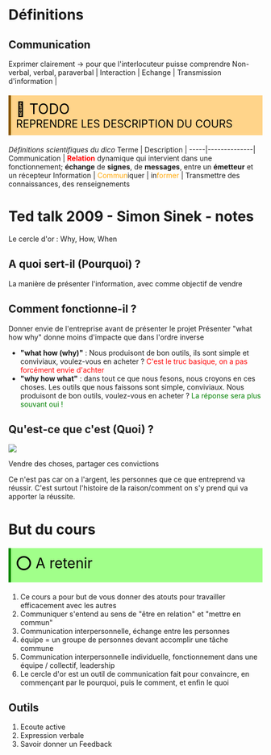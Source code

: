 # Définitions

## Communication

Exprimer clairement -> pour que l'interlocuteur puisse comprendre
Non-verbal, verbal, paraverbal |
Interaction |
Echange |
Transmission d'information | 

<!-- #region TODO BLOCK --> 
<div style="margin: 20px auto; padding: 10px; background-color: #ffd48a; border-left: 5px solid #8a5700;color: black; font-size: 2em">
<span> 📝 </span>TODO<br>
<span style="font-size: 0.75em">
REPRENDRE LES DESCRIPTION DU COURS
</span></div>

<!-- #endregion TODO BLOCK -->



_Définitions scientifiques du dico_ 
Terme | Description |
-----|--------------|
Communication | **<span style="color: red">Relation</span>** dynamique qui intervient dans une fonctionnement; **échange** de **signes**, de **messages**, entre un **émetteur** et un récepteur
Information | 
<span style="color: orange">Commun</span>iquer | 
in<span style="color: orange">former</span> | Transmettre des connaissances, des renseignements



# Ted talk 2009 - Simon Sinek - notes
Le cercle d'or : Why, How, When

## A quoi sert-il (Pourquoi) ?
La manière de présenter l'information, avec comme objectif de vendre

## Comment fonctionne-il ?
Donner envie de l'entreprise avant de présenter le projet
Présenter "what how why" donne moins d'impacte que dans l'ordre inverse

- **"what how (why)"** : Nous produisont de bon outils, ils sont simple et conviviaux, voulez-vous en acheter ?   <span style="color: red">C'est le truc basique, on a pas forcément envie d'achter</span> 
- **"why how what"** : dans tout ce que nous fesons, nous croyons en ces choses. Les outils que nous faissons sont simple, conviviaux. Nous produisont de bon outils, voulez-vous en acheter ?    <span style="color: green">La réponse sera plus souvant oui !</span>  

## Qu'est-ce que c'est (Quoi) ?
![](why-how-what.png)

Vendre des choses, partager ces convictions

Ce n'est pas car on a l'argent, les personnes que ce que entreprend va réussir. C'est surtout l'histoire de la raison/comment on s'y prend qui va apporter la réussite.

# But du cours
<!-- #region AREA BLOCK --> 
<div style="margin: 20px auto; padding: 10px; background-color: #a1ff8a; border-left: 5px solid #0e8a00;color: black; font-size: 2em">
<span> ⭕ </span>A retenir</div>

<!-- #endregion AREA BLOCK -->

1. Ce cours a pour but de vous donner des atouts pour travailler efficacement avec les autres
2. Communiquer s'entend au sens de "être en relation" et "mettre en commun"
3. Communication interpersonnelle, échange entre les personnes
4. équipe = un groupe de personnes devant accomplir une tâche commune
5. Communication interpersonnelle individuelle, fonctionnement dans une équipe / collectif, leadership
6. Le cercle d'or est un outil de communication fait pour convaincre, en commençant par le pourquoi, puis le comment, et enfin le quoi

## Outils
1. Ecoute active
2. Expression verbale
3. Savoir donner un Feedback

